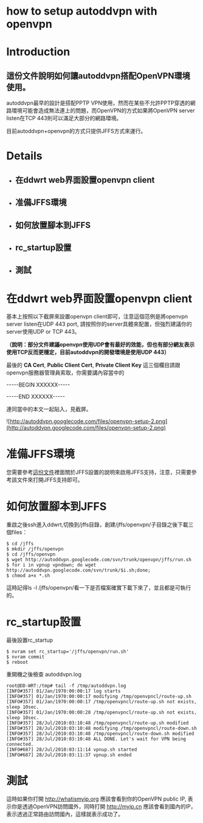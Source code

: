 # how to setup autoddvpn with openvpn

# Introduction #

## 這份文件說明如何讓autoddvpn搭配OpenVPN環境使用。 ##

autoddvpn最早的設計是搭配PPTP VPN使用，然而在某些不允許PPTP穿透的網路環境可能會造成無法連上的問題，而OpenVPN的方式如果將OpenVPN server listen在TCP 443則可以滿足大部分的網路環境。

目前autoddvpn+openvpn的方式只提供JFFS方式來運行。

# Details #

  * ## 在ddwrt web界面設置openvpn client ##
  * ## 准備JFFS環境 ##
  * ## 如何放置腳本到JFFS ##
  * ## rc\_startup設置 ##
  * ## 測試 ##

# 在ddwrt web界面設置openvpn client #

基本上按照以下截屏來設置openvpn client即可，注意這個范例是將openvpn server listen在UDP 443 port, 請按照你的server具體來配置，但強烈建議你的server使用UDP or TCP 443。

**（說明：部分文件建議openvpn使用UDP會有最好的效能，但也有部分網友表示使用TCP反而更穩定，目前autoddvpn的開發環境是使用UDP 443）**

最後的 **CA Cert**, **Public Client Cert**, **Private Client Key** 這三個欄目請跟openvpn服務器管理員索取，你需要講內容當中的

-----BEGIN XXXXXX-----

-----END XXXXXX-----

連同當中的本文一起貼入，見截屏。

![http://autoddvpn.googlecode.com/files/openvpn-setup-2.png](http://autoddvpn.googlecode.com/files/openvpn-setup-2.png)

# 准備JFFS環境 #
您需要參考[這份文件](http://code.google.com/p/autoddvpn/wiki/jffs)裡面關於JFFS設置的說明來啟用JFFS支持，注意，只需要參考該文件來打開JFFS支持即可。


# 如何放置腳本到JFFS #
重啟之後ssh進入ddwrt,切換到/jffs目錄，創建/jffs/openvpn/子目錄之後下載三個files：

```
$ cd /jffs
$ mkdir /jffs/openvpn
$ cd /jffs/openvpn
$ wget http://autoddvpn.googlecode.com/svn/trunk/openvpn/jffs/run.sh
$ for i in vpnup vpndown; do wget http://autoddvpn.googlecode.com/svn/trunk/$i.sh;done;
$ chmod a+x *.sh
```

這時記得ls -l /jffs/openvpn/看一下是否檔案確實下載下來了，並且都是可執行的。


# rc\_startup設置 #
最後設置rc\_startup

```
$ nvram set rc_startup='/jffs/openvpn/run.sh'
$ nvram commit
$ reboot
```

重開機之後檢查 autoddvpn.log

```
root@DD-WRT:/tmp# tail -f /tmp/autoddvpn.log 
[INFO#357] 01/Jan/1970:00:00:17 log starts
[INFO#357] 01/Jan/1970:00:00:17 modifying /tmp/openvpncl/route-up.sh
[INFO#357] 01/Jan/1970:00:00:17 /tmp/openvpncl/route-up.sh not exists, sleep 10sec.
[INFO#357] 01/Jan/1970:00:00:28 /tmp/openvpncl/route-up.sh not exists, sleep 10sec.
[INFO#357] 28/Jul/2010:03:10:48 /tmp/openvpncl/route-up.sh modified
[INFO#357] 28/Jul/2010:03:10:48 modifying /tmp/openvpncl/route-down.sh
[INFO#357] 28/Jul/2010:03:10:48 /tmp/openvpncl/route-down.sh modified
[INFO#357] 28/Jul/2010:03:10:48 ALL DONE. Let's wait for VPN being connected.
[INFO#687] 28/Jul/2010:03:11:14 vpnup.sh started
[INFO#687] 28/Jul/2010:03:11:37 vpnup.sh ended
```

# 測試 #

這時如果你打開 http://whatismyip.org 應該會看到你的OpenVPN public IP, 表示你是透過OpenVPN訪問國外，同時打開 http://myip.cn 應該會看到國內的IP， 表示透過正常路由訪問國內，這樣就表示成功了。